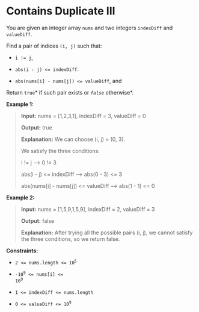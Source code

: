 # Contains Duplicate III

You are given an integer array <code>nums</code> and two integers <code>indexDiff</code> and <code>valueDiff</code>.

Find a pair of indices <code>(i, j)</code> such that:

- <code>i != j</code>,

- <code>abs(i - j) &lt;= indexDiff</code>.

- <code>abs(nums[i] - nums[j]) &lt;= valueDiff</code>, and

Return <code>true</code>* if such pair exists or *<code>false</code>* otherwise*.


**Example 1:**
>
> **Input:** nums = [1,2,3,1], indexDiff = 3, valueDiff = 0
>
> **Output:** true
>
> **Explanation:** We can choose (i, j) = (0, 3).
>
> We satisfy the three conditions:
>
> i != j --&gt; 0 != 3
>
> abs(i - j) &lt;= indexDiff --&gt; abs(0 - 3) &lt;= 3
>
> abs(nums[i] - nums[j]) &lt;= valueDiff --&gt; abs(1 - 1) &lt;= 0

**Example 2:**
>
> **Input:** nums = [1,5,9,1,5,9], indexDiff = 2, valueDiff = 3
>
> **Output:** false
>
> **Explanation:** After trying all the possible pairs (i, j), we cannot satisfy the three conditions, so we return false.


**Constraints:**

- <code>2 &lt;= nums.length &lt;= 10<sup>5</sup></code>

- <code>-10<sup>9</sup> &lt;= nums[i] &lt;= 10<sup>9</sup></code>

- <code>1 &lt;= indexDiff &lt;= nums.length</code>

- <code>0 &lt;= valueDiff &lt;= 10<sup>9</sup></code>
